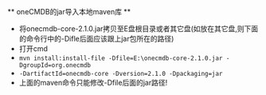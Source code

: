 ** oneCMDB的jar导入本地maven库 **

* 将onecmdb-core-2.1.0.jar拷贝至E盘根目录或者其它盘(如放在其它盘,则下面的命令行中的-Difle后面应该跟上jar包所在的路径)
* 打开cmd
* `mvn install:install-file -Dfile=E:\onecmdb-core-2.1.0.jar -DgroupId=org.onecmdb `
*   `-DartifactId=onecmdb-core -Dversion=2.1.0 -Dpackaging=jar`
* 上面的maven命令只能修改-Dfile后面的jar路径!